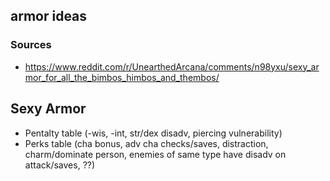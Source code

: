 ## armor ideas

### Sources
- https://www.reddit.com/r/UnearthedArcana/comments/n98yxu/sexy_armor_for_all_the_bimbos_himbos_and_thembos/

## Sexy Armor
- Pentalty table (-wis, -int, str/dex disadv, piercing vulnerability)
- Perks table (cha bonus, adv cha checks/saves, distraction, charm/dominate person, enemies of same type have disadv on attack/saves, ??)
